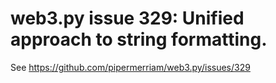 # web3.py issue 329: Unified approach to string formatting.

See https://github.com/pipermerriam/web3.py/issues/329
